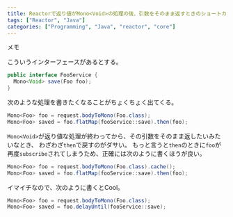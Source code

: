 ```yaml
---
title: Reactorで返り値がMono<Void>の処理の後、引数をそのまま返すときのショートカット
tags: ["Reactor", "Java"]
categories: ["Programming", "Java", "reactor", "core"]
---
```



メモ

こういうインターフェースがあるとする。

``` java
public interface FooService {
  Mono<Void> save(Foo foo);
}
```

次のような処理を書きたくなることがちょくちょく出てくる。

``` java
Mono<Foo> foo = request.bodyToMono(Foo.class);
Mono<Foo> saved = foo.flatMap(fooService::save).then(foo);
```

`Mono<Void>`が返り値な処理が終わってから、その引数をそのまま返したいみたいなとき、
わざわざ`then`で戻すのがダサい。
もっと言うと`then`のときに`foo`が再度`subscribe`されてしまうため、正確には次のように書くほうが良い。

``` java
Mono<Foo> foo = request.bodyToMono(Foo.class).cache();
Mono<Foo> saved = foo.flatMap(fooService::save).then(foo);
```

イマイチなので、次のように書くとCool。


``` java
Mono<Foo> foo = request.bodyToMono(Foo.class);
Mono<Foo> saved = foo.delayUntil(fooService::save);
```
